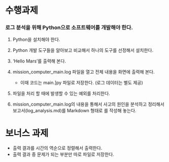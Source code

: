 # 수행과제

### 로그 분석을 위해 Python으로 소프트웨어를 개발해야 한다.

1. Python을 설치해야 한다.
2. Python 개발 도구들을 알아보고 비교해서 하나의 도구를 선정해서 설치한다.
3. ‘Hello Mars’를 출력해 본다.
4. mission_computer_main.log 파일을 열고 전체 내용을 화면에 출력해 본다.

   - 이때 코드는 main.]py 파일로 저장한다. (로그 데이터는 별도 제공)

5. 파일을 처리 할 때에 발생할 수 있는 예외를 처리한다.
6. mission_computer_main.log의 내용을 통해서 사고의 원인을 분석하고 정리해서 보고서(log_analysis.md)를 Markdown 형태로 를 작성해 놓는다.

# 보너스 과제

- 출력 결과를 시간의 역순으로 정렬해서 출력한다.
- 출력 결과 중 문제가 되는 부분만 따로 파일로 저장한다.
